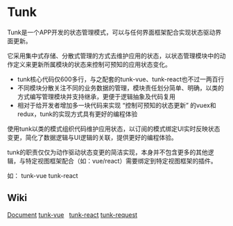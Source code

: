# Tunk

Tunk是一个APP开发的状态管理模式，可以与任何界面框架配合实现状态驱动界面更新。

它采用集中式存储、分散式管理的方式去维护应用的状态，以状态管理模块中的动作定义来更新所属模块的状态来控制可预知的应用状态变化。

* tunk核心代码仅600多行，与之配套的tunk-vue、tunk-react也不过一两百行
* 不同模块分散关注不同的业务数据的管理，模块责任划分简单、明确，以类的方式编写管理模块并支持继承，更便于逻辑抽象及代码复用
* 相对于给开发者增加多一块代码来实现 “控制可预知的状态更新” 的vuex和redux，tunk的实现方式具有更好的编程体验

使用tunk以类的模式组织代码维护应用状态，以订阅的模式绑定UI实时反映状态变更，简化了数据逻辑与UI逻辑的关联，提供更好的编程体验。

tunk的职责仅仅为动作驱动状态变更的简洁实现，本身并不包含更多的其他逻辑，与特定视图框架配合（如：vue/react）需要绑定到特定视图框架的插件。

如： tunk-vue  tunk-react


## Wiki

[Document](https://github.com/tunkjs/tunk/wiki/Tunk%E5%BF%AB%E9%80%9F%E5%85%A5%E9%97%A8)
[tunk-vue](https://github.com/tunkjs/tunk-vue)  
[tunk-react](https://github.com/tunkjs/tunk-react) 
[tunk-request](https://github.com/tunkjs/tunk-request)









